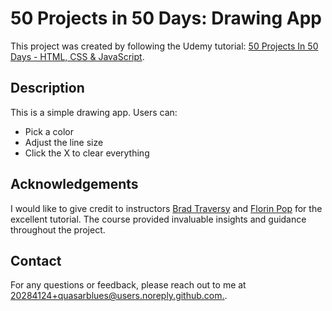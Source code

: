 # 50 Projects in 50 Days: Drawing App

This project was created by following the Udemy tutorial: [50 Projects In 50 Days - HTML, CSS & JavaScript](https://www.udemy.com/course/50-projects-50-days/?couponCode=24T3MT53024).

## Description

This is a simple drawing app. Users can:

* Pick a color
* Adjust the line size
* Click the X to clear everything

## Acknowledgements

I would like to give credit to instructors [Brad Traversy](https://www.udemy.com/user/brad-traversy/) and [Florin Pop](https://www.udemy.com/user/popflorin/)  for the excellent tutorial. The course provided invaluable insights and guidance throughout the project.

## Contact

For any questions or feedback, please reach out to me at [20284124+quasarblues@users.noreply.github.com.](mailto:20284124+quasarblues@users.noreply.github.com.).
